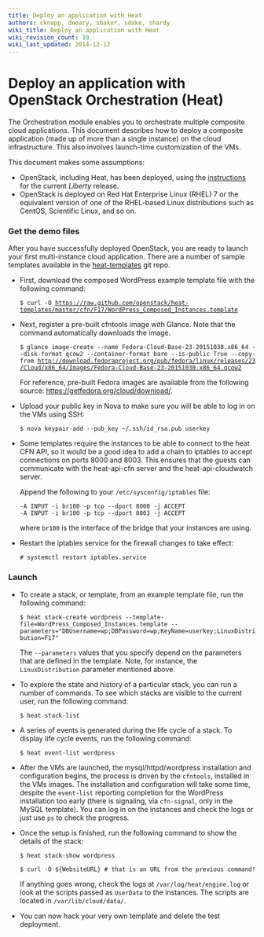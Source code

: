 ```yaml
---
title: Deploy an application with Heat
authors: cknapp, dneary, sbaker, sdake, shardy
wiki_title: Deploy an application with Heat
wiki_revision_count: 10
wiki_last_updated: 2014-12-12
---
```


# Deploy an application with OpenStack Orchestration (Heat)

The Orchestration module enables you to orchestrate multiple composite cloud applications. This document describes how to deploy a composite application (made up of more than a single instance) on the cloud infrastructure. This also involves launch-time customization of the VMs.

This document makes some assumptions:

* OpenStack, including Heat, has been deployed, using the [instructions](/install/quickstart/) for the current *Liberty* release.
* OpenStack is deployed on Red Hat Enterprise Linux (RHEL) 7 or the equivalent version of one of the RHEL-based Linux distributions such as CentOS, Scientific Linux, and so on.

### Get the demo files

After you have successfully deployed OpenStack, you are ready to launch your first multi-instance cloud application. There are a number of sample templates available in the [heat-templates](https://github.com/openstack/heat-templates) git repo.

* First, download the composed WordPress example template file with the following command:

  `$ curl -O `[`https://raw.github.com/openstack/heat-templates/master/cfn/F17/WordPress_Composed_Instances.template`](https://raw.github.com/openstack/heat-templates/master/cfn/F17/WordPress_Composed_Instances.template)

* Next, register a pre-built cfntools image with Glance. Note that the command automatically downloads the image. 

  `$ glance image-create --name Fedora-Cloud-Base-23-20151030.x86_64 --disk-format qcow2 --container-format bare --is-public True --copy-from `[`http://download.fedoraproject.org/pub/fedora/linux/releases/23/Cloud/x86_64/Images/Fedora-Cloud-Base-23-20151030.x86_64.qcow2`](http://download.fedoraproject.org/pub/fedora/linux/releases/23/Cloud/x86_64/Images/Fedora-Cloud-Base-23-20151030.x86_64.qcow2)

  For reference, pre-built Fedora images are available from the following source: <https://getfedora.org/cloud/download/>.

* Upload your public key in Nova to make sure you will be able to log in on the VMs using SSH:

  `$ nova keypair-add --pub_key ~/.ssh/id_rsa.pub userkey`

* Some templates require the instances to be able to connect to the heat CFN API, so it would be a good idea to add a chain to iptables to accept connections on ports 8000 and 8003. This ensures that the guests can communicate with the heat-api-cfn server and the heat-api-cloudwatch server.

  Append the following to your `/etc/sysconfig/iptables` file:

      -A INPUT -i br100 -p tcp --dport 8000 -j ACCEPT
      -A INPUT -i br100 -p tcp --dport 8003 -j ACCEPT

  where `br100` is the interface of the bridge that your instances are using.

* Restart the iptables service for the firewall changes to take effect:

  `# systemctl restart iptables.service`

### Launch

* To create a stack, or template, from an example template file, run the following command:

  `$ heat stack-create wordpress --template-file=WordPress_Composed_Instances.template --parameters="DBUsername=wp;DBPassword=wp;KeyName=userkey;LinuxDistribution=F17"`

  The `--parameters` values that you specify depend on the parameters that are defined in the template. Note, for instance, the `LinuxDistribution` parameter mentioned above.

* To explore the state and history of a particular stack, you can run a number of commands. To see which stacks are visible to the current user, run the following command:

  `$ heat stack-list`

* A series of events is generated during the life cycle of a stack. To display life cycle events, run the following command:

  `$ heat event-list wordpress`

* After the VMs are launched, the mysql/httpd/wordpress installation and configuration begins, the process is driven by the `cfntools`, installed in the VMs images. The installation and configuration will take some time, despite the `event-list` reporting completion for the WordPress installation too early (there is signaling, via `cfn-signal`, only in the MySQL template). You can log in on the instances and check the logs or just use `ps` to check the progress.
  
* Once the setup is finished, run the following command to show the details of the stack:

  `$ heat stack-show wordpress`

  `$ curl -O ${WebsiteURL} # that is an URL from the previous command!`

  If anything goes wrong, check the logs at `/var/log/heat/engine.log` or look at the scripts passed as `UserData` to the instances. The scripts are located in `/var/lib/cloud/data/`.
  
* You can now hack your very own template and delete the test deployment.


